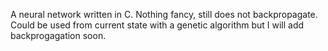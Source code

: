 A neural network written in C. Nothing fancy, still does not backpropagate. Could be used from current state with a genetic algorithm but I will add backprogagation soon.
